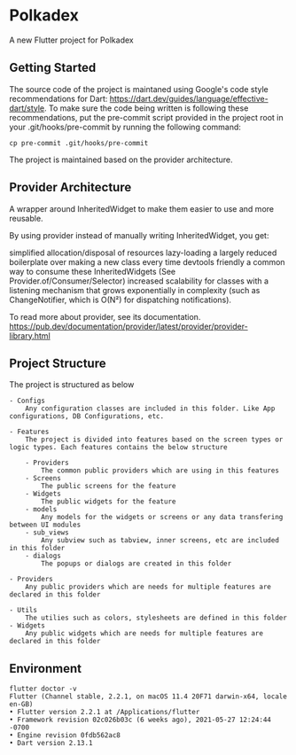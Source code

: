 # Polkadex

A new Flutter project for Polkadex

## Getting Started

The source code of the project is maintaned using Google's code style recommendations for Dart: <https://dart.dev/guides/language/effective-dart/style>. To make sure the code being written is following these recommendations, put the pre-commit script provided in the project root in your .git/hooks/pre-commit by running the following command:

    cp pre-commit .git/hooks/pre-commit

The project is maintained based on the provider architecture.

## Provider Architecture

A wrapper around InheritedWidget to make them easier to use and more reusable.

By using provider instead of manually writing InheritedWidget, you get:

simplified allocation/disposal of resources
lazy-loading
a largely reduced boilerplate over making a new class every time
devtools friendly
a common way to consume these InheritedWidgets (See Provider.of/Consumer/Selector)
increased scalability for classes with a listening mechanism that grows exponentially in complexity (such as ChangeNotifier, which is O(N²) for dispatching notifications).

To read more about provider, see its documentation.
https://pub.dev/documentation/provider/latest/provider/provider-library.html

## Project Structure

The project is structured as below

    - Configs
        Any configuration classes are included in this folder. Like App configurations, DB Configurations, etc.
    
    - Features
        The project is divided into features based on the screen types or logic types. Each features contains the below structure

        - Providers
            The common public providers which are using in this features
        - Screens
            The public screens for the feature
        - Widgets
            The public widgets for the feature
        - models
            Any models for the widgets or screens or any data transfering between UI modules
        - sub_views
            Any subview such as tabview, inner screens, etc are included in this folder
        - dialogs
            The popups or dialogs are created in this folder
    
    - Providers
        Any public providers which are needs for multiple features are declared in this folder

    - Utils
        The utilies such as colors, stylesheets are defined in this folder
    - Widgets
        Any public widgets which are needs for multiple features are declared in this folder


## Environment
    flutter doctor -v
    Flutter (Channel stable, 2.2.1, on macOS 11.4 20F71 darwin-x64, locale en-GB)
    • Flutter version 2.2.1 at /Applications/flutter
    • Framework revision 02c026b03c (6 weeks ago), 2021-05-27 12:24:44 -0700
    • Engine revision 0fdb562ac8
    • Dart version 2.13.1

